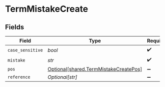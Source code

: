 # TermMistakeCreate


## Fields

| Field                                                                                | Type                                                                                 | Required                                                                             | Description                                                                          |
| ------------------------------------------------------------------------------------ | ------------------------------------------------------------------------------------ | ------------------------------------------------------------------------------------ | ------------------------------------------------------------------------------------ |
| `case_sensitive`                                                                     | *bool*                                                                               | :heavy_check_mark:                                                                   | N/A                                                                                  |
| `mistake`                                                                            | *str*                                                                                | :heavy_check_mark:                                                                   | N/A                                                                                  |
| `pos`                                                                                | [Optional[shared.TermMistakeCreatePos]](../../models/shared/termmistakecreatepos.md) | :heavy_minus_sign:                                                                   | N/A                                                                                  |
| `reference`                                                                          | *Optional[str]*                                                                      | :heavy_minus_sign:                                                                   | N/A                                                                                  |